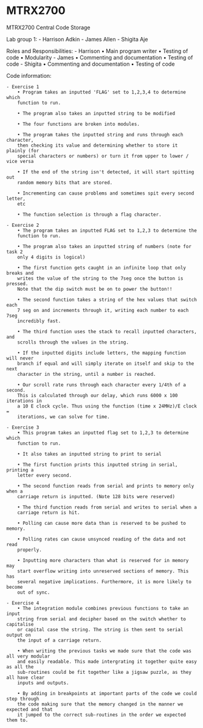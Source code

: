 # MTRX2700
MTRX2700 Central Code Storage

Lab group 1:
	- Harrison Adkin
	- James Allen
	- Shigita Aje

Roles and Responsibilities:
	- Harrison
		• Main program writer
		• Testing of code
		• Modularity
	- James
		• Commenting and documentation
		• Testing of code
	- Shigita
		• Commenting and documentation
		• Testing of code

Code information:


	- Exercise 1
		• Program takes an inputted 'FLAG' set to 1,2,3,4 to determine which
		function to run. 

		• The program also takes an inputted string to be modified

		• The four functions are broken into modules. 

		• The program takes the inputted string and runs through each character,
		then checking its value and determining whether to store it plainly (for
		special characters or numbers) or turn it from upper to lower / vice versa

		• If the end of the string isn't detected, it will start spitting out
		random memory bits that are stored.

		• Incrementing can cause problems and sometimes spit every second letter,
 		etc

		• The function selection is through a flag character.
		
	- Exercise 2
		• The program takes an inputted FLAG set to 1,2,3 to determine the 	
		function to run.

		• The program also takes an inputted string of numbers (note for task 2 
		only 4 digits is logical) 

		• The first function gets caught in an infinite loop that only breaks and
 		writes the value of the string to the 7seg once the button is pressed. 
		Note that the dip switch must be on to power the button!! 

		• The second function takes a string of the hex values that switch each	
		7 seg on and increments through it, writing each number to each 7seg 	
		incredibly fast.

		• The third function uses the stack to recall inputted characters, and 	
		scrolls through the values in the string.

		• If the inputted digits include letters, the mapping function will never
 		branch if equal and will simply iterate on itself and skip to the next
		character in the string, until a number is reached.

		• Our scroll rate runs through each character every 1/4th of a second. 	
		This is calculated through our delay, which runs 6000 x 100 iterations in 
		a 10 E clock cycle. Thus using the function (time x 24MHz)/E clock = 	
		iterations, we can solve for time. 

	- Exercise 3
		• This program takes an inputted flag set to 1,2,3 to determine which 	
		function to run.

		• It also takes an inputted string to print to serial

		• The first function prints this inputted string in serial, printing a 	
		letter every second.

		• The second function reads from serial and prints to memory only when a
 		carriage return is inputted. (Note 128 bits were reserved)

		• The third function reads from serial and writes to serial when a 	
		carriage return is hit.

		• Polling can cause more data than is reserved to be pushed to memory.

		• Polling rates can cause unsynced reading of the data and not read 	
		properly.

		• Inputting more characters than what is reserved for in memory may 
		start overflow writing into unreserved sections of memory. This has 
		several negative implications. Furthermore, it is more likely to become
		out of sync. 
		
	- Exercise 4
		• The integration module combines previous functions to take an input 	
		string from serial and decipher based on the switch whether to capitalise 
		or capital case the string. The string is then sent to serial output on 
		the input of a carriage return.

		• When writing the previous tasks we made sure that the code was all very modular
		and easily readable. This made intergrating it together quite easy as all the 
		sub-routines could be fit together like a jigsaw puzzle, as they all have clear
		inputs and outputs.

		• By adding in breakpoints at important parts of the code we could step through
		the code making sure that the memory changed in the manner we expected and that 
		it jumped to the correct sub-routines in the order we expected them to.
		

